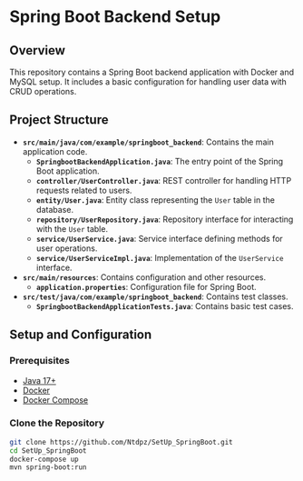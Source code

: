 # Spring Boot Backend Setup

## Overview

This repository contains a Spring Boot backend application with Docker and MySQL setup. It includes a basic configuration for handling user data with CRUD operations.

## Project Structure

- **`src/main/java/com/example/springboot_backend`**: Contains the main application code.
  - **`SpringbootBackendApplication.java`**: The entry point of the Spring Boot application.
  - **`controller/UserController.java`**: REST controller for handling HTTP requests related to users.
  - **`entity/User.java`**: Entity class representing the `User` table in the database.
  - **`repository/UserRepository.java`**: Repository interface for interacting with the `User` table.
  - **`service/UserService.java`**: Service interface defining methods for user operations.
  - **`service/UserServiceImpl.java`**: Implementation of the `UserService` interface.
- **`src/main/resources`**: Contains configuration and other resources.
  - **`application.properties`**: Configuration file for Spring Boot.
- **`src/test/java/com/example/springboot_backend`**: Contains test classes.
  - **`SpringbootBackendApplicationTests.java`**: Contains basic test cases.

## Setup and Configuration

### Prerequisites

- [Java 17+](https://adoptium.net/)
- [Docker](https://www.docker.com/products/docker-desktop)
- [Docker Compose](https://docs.docker.com/compose/)

### Clone the Repository

```bash
git clone https://github.com/Ntdpz/SetUp_SpringBoot.git
cd SetUp_SpringBoot
docker-compose up
mvn spring-boot:run


